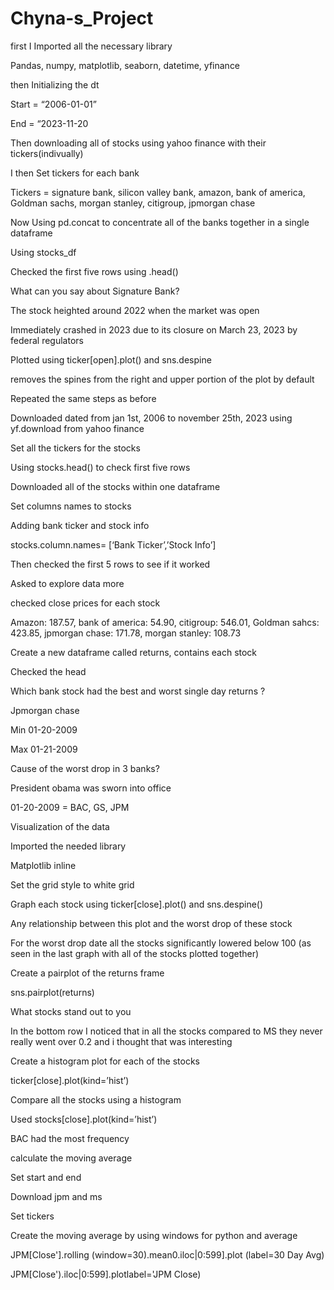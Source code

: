 # Chyna-s_Project
first I Imported all the necessary library 

Pandas, numpy, matplotlib, seaborn, datetime, yfinance

then Initializing the dt

Start = “2006-01-01”

End = “2023-11-20

Then downloading all of stocks using yahoo finance with their tickers(indivually)

I then Set tickers for each bank 

Tickers =  signature bank, silicon valley bank, amazon, bank of america, Goldman sachs, morgan stanley, citigroup, jpmorgan chase

Now Using pd.concat to concentrate all of the banks together in a single dataframe 

Using stocks_df

Checked the first five rows using .head()

What can you say about Signature Bank?

The stock heighted around 2022 when the market was open

Immediately crashed in 2023 due to its closure on March 23, 2023 by federal regulators

Plotted using ticker[open].plot() and sns.despine

removes the spines from the right and upper portion of the plot by default

Repeated the same steps as before

Downloaded dated from jan 1st, 2006 to november 25th, 2023 using yf.download from yahoo finance 

Set all the tickers for the stocks

Using stocks.head() to check first five rows 

Downloaded all of the stocks within one dataframe

Set columns names to stocks

Adding bank ticker and stock info 

stocks.column.names= [‘Bank Ticker’,’Stock Info’]

Then checked the first 5 rows to see if it worked 

Asked to explore data more 

checked close prices for each stock 

Amazon: 187.57, bank of america: 54.90, citigroup: 546.01, Goldman sahcs: 423.85, jpmorgan chase: 171.78, morgan stanley: 108.73

Create a new dataframe called returns, contains each stock

Checked the head 

Which bank stock had the best and worst single day returns ?

Jpmorgan chase 

Min 01-20-2009

Max 01-21-2009

Cause of the worst drop in 3 banks?

President obama was sworn into office 

01-20-2009 = BAC, GS, JPM

Visualization of the data

Imported the needed library 

Matplotlib inline

Set the grid style to white grid 

Graph each stock using ticker[close].plot() and sns.despine()

Any relationship between this plot and the worst drop of these stock

For the worst drop date all the stocks significantly lowered below 100 (as seen in the last graph with all of the stocks plotted together)

Create a pairplot of the returns frame 

sns.pairplot(returns)

What stocks stand out to you 

In the bottom row I noticed that in all the stocks compared to MS they never really  went over 0.2 and i thought that was interesting 

Create a histogram plot for each of the stocks 

ticker[close].plot(kind=’hist’)

Compare all the stocks using a histogram

Used stocks[close].plot(kind=’hist’)

BAC had the most frequency  

calculate the moving average

Set start and end 

Download jpm and ms 

Set tickers 

Create the moving average by using windows for python and average 

JPM[Close'].rolling (window=30).mean0.iloc|0:599].plot (label=30 Day Avg)

JPM[Close').iloc|0:599].plotlabel='JPM Close)
